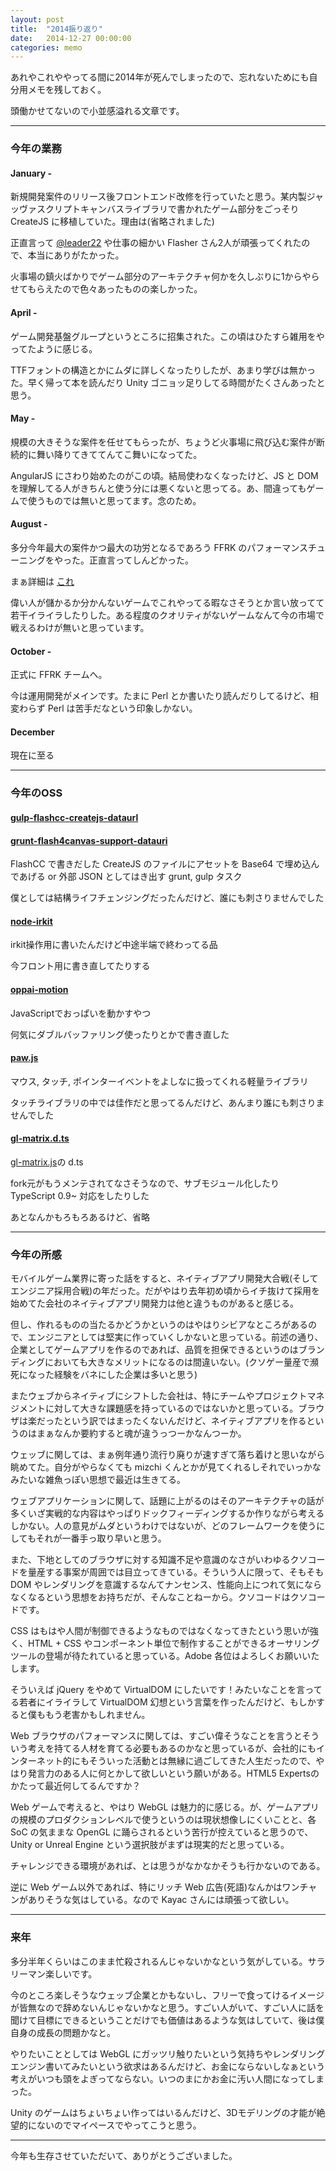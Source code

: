 ```yaml
---
layout: post
title:  "2014振り返り"
date:   2014-12-27 00:00:00
categories: memo
---
```


あれやこれややってる間に2014年が死んでしまったので、忘れないためにも自分用メモを残しておく。

頭働かせてないので小並感溢れる文章です。

------------

### 今年の業務

#### January -

新規開発案件のリリース後フロントエンド改修を行っていたと思う。某内製ジャッヴァスクリプトキャンバスライブラリで書かれたゲーム部分をごっそり CreateJS に移植していた。理由は(省略されました)

正直言って [@leader22](https://twitter.com/leader22) や仕事の細かい Flasher さん2人が頑張ってくれたので、本当にありがたかった。

火事場の鎮火ばかりでゲーム部分のアーキテクチャ何かを久しぶりに1からやらせてもらえたので色々あったものの楽しかった。


#### April -

ゲーム開発基盤グループというところに招集された。この頃はひたすら雑用をやってたように感じる。

TTFフォントの構造とかにムダに詳しくなったりしたが、あまり学びは無かった。早く帰って本を読んだり Unity ゴニョッ足りしてる時間がたくさんあったと思う。


#### May - 

規模の大きそうな案件を任せてもらったが、ちょうど火事場に飛び込む案件が断続的に舞い降りてきててんてこ舞いになってた。

AngularJS にさわり始めたのがこの頃。結局使わなくなったけど、JS と DOM を理解してる人がきちんと使う分には悪くないと思ってる。あ、間違ってもゲームで使うものでは無いと思ってます。念のため。


#### August -

多分今年最大の案件かつ最大の功労となるであろう FFRK のパフォーマンスチューニングをやった。正直言ってしんどかった。

まぁ詳細は [これ](http://www.slideshare.net/dena_study/effective-web-performance-tuning-for-smartphone) 

偉い人が儲かるか分かんないゲームでこれやってる暇なさそうとか言い放ってて若干イライラしたりした。ある程度のクオリティがないゲームなんて今の市場で戦えるわけが無いと思っています。

#### October -

正式に FFRK チームへ。

今は運用開発がメインです。たまに Perl とか書いたり読んだりしてるけど、相変わらず Perl は苦手だなという印象しかない。


#### December

現在に至る


------------

### 今年のOSS

#### [gulp-flashcc-createjs-dataurl](https://github.com/dameleon/gulp-flashcc-createjs-dataurl)
#### [grunt-flash4canvas-support-datauri](https://github.com/dameleon/grunt-flash4canvas-support-datauri)

FlashCC で書きだした CreateJS のファイルにアセットを Base64 で埋め込んであげる or 外部 JSON としてはき出す grunt, gulp タスク

僕としては結構ライフチェンジングだったんだけど、誰にも刺さりませんでした


#### [node-irkit](https://github.com/dameleon/node-irkit)

irkit操作用に書いたんだけど中途半端で終わってる品

今フロント用に書き直してたりする


#### [oppai-motion](https://github.com/dameleon/oppai.js)

JavaScriptでおっぱいを動かすやつ

何気にダブルバッファリング使ったりとかで書き直した


#### [paw.js](https://github.com/dameleon/paw.js)

マウス, タッチ, ポインターイベントをよしなに扱ってくれる軽量ライブラリ

タッチライブラリの中では佳作だと思ってるんだけど、あんまり誰にも刺さりませんでした

#### [gl-matrix.d.ts](https://github.com/dameleon/gl-matrix.d.ts)

[gl-matrix.js](https://github.com/toji/gl-matrix)の d.ts

fork元がもうメンテされてなさそうなので、サブモジュール化したり TypeScript 0.9~ 対応をしたりした



あとなんかもろもろあるけど、省略

--------------

### 今年の所感

モバイルゲーム業界に寄った話をすると、ネイティブアプリ開発大合戦(そしてエンジニア採用合戦)の年だった。だがやはり去年初め頃からイチ抜けて採用を始めてた会社のネイティブアプリ開発力は他と違うものがあると感じる。

但し、作れるものの当たるかどうかというのはやはりシビアなところがあるので、エンジニアとしては堅実に作っていくしかないと思っている。前述の通り、企業としてゲームアプリを作るのであれば、品質を担保できるというのはブランディングにおいても大きなメリットになるのは間違いない。(クソゲー量産で瀕死になった経験をバネにした企業は多いと思う)

またウェブからネイティブにシフトした会社は、特にチームやプロジェクトマネジメントに対して大きな課題感を持っているのではないかと思っている。ブラウザは楽だったという訳ではまったくないんだけど、ネイティブアプリを作るというのはまぁなんか要約すると魂が違うっつーかなんつーか。

ウェッブに関しては、まぁ例年通り流行り廃りが速すぎて落ち着けと思いながら眺めてた。自分がやらなくても mizchi くんとかが見てくれるしそれでいっかなみたいな雑魚っぽい思想で最近は生きてる。

ウェブアプリケーションに関して、話題に上がるのはそのアーキテクチャの話が多くいざ実戦的な内容はやっぱりドックフィーディングするか作りながら考えるしかない。人の意見がムダというわけではないが、どのフレームワークを使うにしてもそれが一番手っ取り早いと思う。

また、下地としてのブラウザに対する知識不足や意識のなさがいわゆるクソコードを量産する事案が周囲では目立ってきている。そういう人に限って、そもそも DOM やレンダリングを意識するなんてナンセンス、性能向上につれて気にならなくなるという思想をお持ちだが、そんなことねーから。クソコードはクソコードです。

CSS はもはや人間が制御できるようなものではなくなってきたという思いが強く、HTML + CSS やコンポーネント単位で制作することができるオーサリングツールの登場が待たれていると思っている。Adobe 各位はよろしくお願いいたします。

そういえば jQuery をやめて VirtualDOM にしたいです！みたいなことを言ってる若者にイライラして VirtualDOM 幻想という言葉を作ったんだけど、もしかすると僕ももう老害かもしれません。

Web ブラウザのパフォーマンスに関しては、すごい偉そうなことを言うとそういう考えを持てる人材を育てる必要もあるのかなと思っているが、会社的にもインターネット的にもそういった活動とは無縁に過ごしてきた人生だったので、やはり発言力のある人に何とかして欲しいという願いがある。HTML5 Expertsのかたって最近何してるんですか？

Web ゲームで考えると、やはり WebGL は魅力的に感じる。が、ゲームアプリの規模のプロダクションレベルで使うというのは現状想像しにくいことと、各 SoC の気ままな OpenGL に踊らされるという苦行が控えていると思うので、 Unity or Unreal Engine という選択肢がまずは現実的だと思っている。

チャレンジできる環境があれば、とは思うがなかなかそうも行かないのである。

逆に Web ゲーム以外であれば、特にリッチ Web 広告(死語)なんかはワンチャンがありそうな気はしている。なので Kayac さんには頑張って欲しい。

---------------

### 来年

多分半年くらいはこのまま忙殺されるんじゃないかなという気がしている。サラリーマン楽しいです。

今のところ楽しそうなウェッブ企業とかもないし、フリーで食ってけるイメージが皆無なので辞めないんじゃないかなと思う。すごい人がいて、すごい人に話を聞けて目標にできるということだけでも価値はあるような気はしていて、後は僕自身の成長の問題かなと。

やりたいこととしては WebGL にガッツリ触りたいという気持ちやレンダリングエンジン書いてみたいという欲求はあるんだけど、お金にならないしなぁという考えがいつも頭をよぎってならない。いつのまにかお金に汚い人間になってしまった。

Unity のゲームはちょいちょい作ってはいるんだけど、3Dモデリングの才能が絶望的にないのでマイペースでやってこうと思う。

-------------

今年も生存させていただいて、ありがとうございました。
